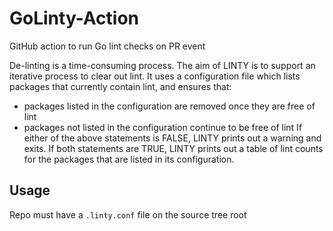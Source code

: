 # GoLinty-Action
GitHub action to run Go lint checks on PR event

De-linting is a time-consuming process. The aim of LINTY is to support an iterative process to clear out lint. It uses a configuration file which lists packages that currently contain lint, and ensures that:

 - packages listed in the configuration are removed once they are free of lint
 - packages not listed in the configuration continue to be free of lint
If either of the above statements is FALSE, LINTY prints out a warning and exits. If both statements are TRUE, LINTY prints out a table of lint counts for the packages that are listed in its configuration.

## Usage

Repo must have a `.linty.conf` file on the source tree root
